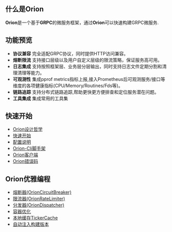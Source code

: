 ## 什么是Orion

**Orion**是一个基于**GRPC**的微服务框架，通过**Orion**可以快速构建GRPC微服务.

## 功能预览

- **协议兼容** 完全适配GRPC协议，同时提供HTTP访问兼容。
- **熔断限流** 支持接口层级以及用户自定义层级的限流策略，保证服务高可用。
- **日志集成** 支持按照框架层、业务层分层输出，同时支持日志文件定期分割和清理清理等能力。
- **可观测性** 集成pprof metrics指标上报,接入Prometheus后可观测服务/接口等维度的各项健康指标(CPU/Memory/Routines/Fds等)。
- **链路追踪** 支持分布式链路追踪,帮助更快更方便排查和定位服务潜在问题。
- **工具集成** 集成常用的工具集

## 快速开始

- [Orion设计哲学](./docs/doc_design.md)
- [快速开始](./docs/doc_get_start.md)
- [配置说明](./docs/doc_config.md) 
- [Orion-Cli脚手架](./docs/doc_cli.md) 
- [Orion客户端](./docs/doc_orion_client.md) 
- [Orion错误码](./orpc/codes/codes.go)

## Orion优雅编程

- [熔断器(OrionCircuitBreaker)](./docs/doc_circuit_breaker.md)
- [限流器(OrionRateLimiter)](./docs/doc_get_start.md)
- [分发器(OrionDispatcher)](./docs/doc_get_start.md)
- [容器优化](./docs/doc_docker.md)
- [本地缓存TickerCache](./docs/doc_ticker_cache.md)
- [自动注入构建版本](./docs/doc_build_tool.md)

